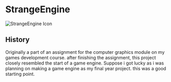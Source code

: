 # StrangeEngine
![StrangeEngine Icon](https://github.com/arcturus125/StrangeEngine/blob/main/Icons/icon.png)

## History
Originally a part of an assignment for the computer graphics module on my games development course.
after finishing the assignment, this project closely resembled the start of a game engine. 
Suppose i got lucky as i was planning on making a game engine as my final year project.
this was a good starting point.
